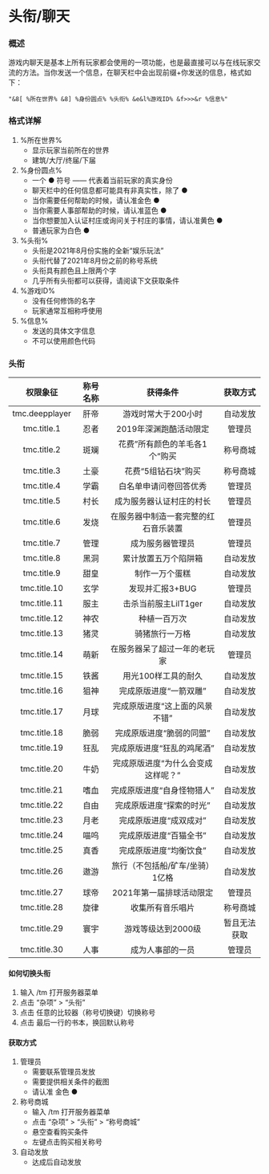 # 头衔/聊天

### 概述

游戏内聊天是基本上所有玩家都会使用的一项功能，也是最直接可以与在线玩家交流的方法。当你发送一个信息，在聊天栏中会出现前缀+你发送的信息，格式如下：

```
"&8[ %所在世界% &8] %身份圆点% %头衔% &e&l%游戏ID% &f>>>&r %信息%"
```

### 格式详解

1. %所在世界%
   - 显示玩家当前所在的世界
   - 建筑/大厅/终届/下届
2. %身份圆点%
   - 一个 ● 符号 —— 代表着当前玩家的真实身份
   - 聊天栏中的任何信息都可能具有非真实性，除了 ●
   - 当你需要任何帮助的时候，请认准金色 ●
   - 当你需要人事部帮助的时候，请认准蓝色 ●
   - 当你想要加入认证村庄或询问关于村庄的事情，请认准黄色 ●
   - 普通玩家为白色 ●
3. %头衔%
   - 头衔是2021年8月份实施的全新“娱乐玩法”
   - 头衔代替了2021年8月份之前的称号系统
   - 头衔具有颜色且上限两个字
   - 几乎所有头衔都可以获得，请阅读下文获取条件
4. %游戏ID%
   - 没有任何修饰的名字
   - 玩家通常互相称呼使用
5. %信息%
   - 发送的具体文字信息
   - 不可以使用颜色代码

### 头衔

|    权限象征    | 称号名称 |               获得条件               | 获取方式 |
| :------------: | :------: | :----------------------------------: | :------: |
| tmc.deepplayer |   肝帝   |         游戏时常大于200小时          | 自动发放 |
|  tmc.title.1   |   忍者   |        2019年深渊跑酷活动限定        |  管理员  |
|  tmc.title.2   |   斑斓   |    花费”所有颜色的羊毛各1个“购买     | 称号商城 |
|  tmc.title.3   |   土豪   |         花费“5组钻石块”购买          | 称号商城 |
|  tmc.title.4   |   学霸   |        白名单申请问卷回答优秀        |  管理员  |
|  tmc.title.5   |   村长   |       成为服务器认证村庄的村长       |  管理员  |
|  tmc.title.6   |   发烧   | 在服务器中制造一套完整的红石音乐装置 |  管理员  |
|  tmc.title.7   |   管理   |           成为服务器管理员           |  管理员  |
|  tmc.title.8   |   黑洞   |         累计放置五万个陷阱箱         | 自动发放 |
|  tmc.title.9   |   甜皇   |            制作一万个蛋糕            | 自动发放 |
|  tmc.title.10  |   玄学   |           发现并汇报3+BUG            |  管理员  |
|  tmc.title.11  |   服主   |         击杀当前服主LilT1ger         | 自动发放 |
|  tmc.title.12  |   神农   |             种植一百万次             | 自动发放 |
|  tmc.title.13  |   猪灵   |            骑猪旅行一万格            | 自动发放 |
|  tmc.title.14  |   萌新   |     在服务器呆了超过一年的老玩家     |  管理员  |
|  tmc.title.15  |   铁酱   |         用光100样工具的耐久          | 自动发放 |
|  tmc.title.16  |   狙神   |        完成原版进度“一箭双雕”        | 自动发放 |
|  tmc.title.17  |   月球   |    完成原版进度“这上面的风景不错”    | 自动发放 |
|  tmc.title.18  |   脆弱   |       完成原版进度“脆弱的同盟”       | 自动发放 |
|  tmc.title.19  |   狂乱   |      完成原版进度“狂乱的鸡尾酒”      | 自动发放 |
|  tmc.title.20  |   牛奶   |  完成原版进度“为什么会变成这样呢？”  | 自动发放 |
|  tmc.title.21  |   嗜血   |      完成原版进度“自身怪物猎人”      | 自动发放 |
|  tmc.title.22  |   自由   |       完成原版进度“探索的时光”       | 自动发放 |
|  tmc.title.23  |   月老   |        完成原版进度“成双成对”        | 自动发放 |
|  tmc.title.24  |   喵呜   |        完成原版进度“百猫全书”        | 自动发放 |
|  tmc.title.25  |   真香   |        完成原版进度“均衡饮食”        | 自动发放 |
|  tmc.title.26  |   遨游   |    旅行（不包括船/矿车/坐骑）1亿格   | 自动发放 |
|  tmc.title.27  |   球帝   |       2021年第一届排球活动限定       |  管理员  |
|  tmc.title.28  |   旋律   |           收集所有音乐唱片           | 称号商城 |
|  tmc.title.29  |   寰宇   |          游戏等级达到2000级          | 暂且无法获取 |
|  tmc.title.30  |   人事   |           成为人事部的一员           |  管理员  |

#### 如何切换头衔

1. 输入 /tm 打开服务器菜单
2. 点击 “杂项” > “头衔”
3. 点击 任意的比较器（称号切换键）切换称号
4. 点击 最后一行的书本，换回默认称号

#### 获取方式

1. 管理员
   - 需要联系管理员发放
   - 需要提供相关条件的截图
   - 请认准 金色 ●
2. 称号商城
   - 输入 /tm 打开服务器菜单
   - 点击 “杂项” > “头衔” > “称号商城”
   - 悬空查看购买条件
   - 左键点击购买相关称号
3. 自动发放
   - 达成后自动发放